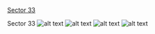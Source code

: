 [Sector 33](#sector33)

<a name = "sector33"></a>
Sector 33
![alt text](/images/WASP-160_Sector_33/WASP-160_Sector_33_a_TimeSeries.png)
![alt text](/images/WASP-160_Sector_33/WASP-160_Sector_33_b_FoldedLightCurve.png)
![alt text](/images/WASP-160_Sector_33/WASP-160_Sector_33_b_IndividualTransitsWithFit.png)
![alt text](/images/WASP-160_Sector_33/WASP-160_Sector_33_c_TimingResiduals.png)

